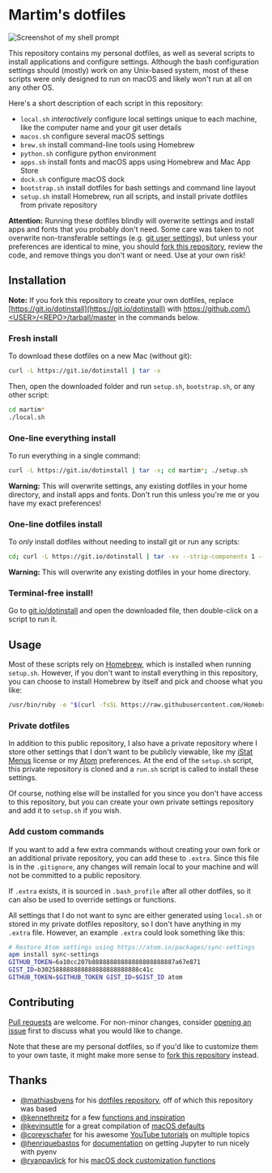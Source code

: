 # Martim's dotfiles

![Screenshot of my shell prompt](https://i.imgur.com/3AroNRu.png)

This repository contains my personal dotfiles, as well as several scripts to install applications and configure settings. Although the bash configuration settings should (mostly) work on any Unix-based system, most of these scripts were only designed to run on macOS and likely won't run at all on any other OS.

Here's a short description of each script in this repository:

* `local.sh` *interactively* configure local settings unique to each machine, like the computer name and your git user details
* `macos.sh` configure several macOS settings
* `brew.sh` install command-line tools using Homebrew
* `python.sh` configure python environment
* `apps.sh` install fonts and macOS apps using Homebrew and Mac App Store
* `dock.sh` configure macOS dock
* `bootstrap.sh` install dotfiles for bash settings and command line layout
* `setup.sh` install Homebrew, run all scripts, and install private dotfiles from private repository

**Attention:** Running these dotfiles blindly will overwrite settings and install apps and fonts that you probably don't need. Some care was taken to not overwrite non-transferable settings (e.g. [git user settings](https://github.com/martimlobao/dotfiles/blob/master/local.sh)), but unless your preferences are identical to mine, you should [fork this repository](https://github.com/martimlobao/dotfiles/fork), review the code, and remove things you don't want or need. Use at your own risk!

## Installation

**Note:** If you fork this repository to create your own dotfiles, replace [https://git.io/dotinstall](https://git.io/dotinstall) with [https://github.com/\<USER\>/\<REPO\>/tarball/master]() in the commands below.

### Fresh install

To download these dotfiles on a new Mac (without git):

```bash
curl -L https://git.io/dotinstall | tar -x
```

Then, open the downloaded folder and run `setup.sh`, `bootstrap.sh`, or any other script:

```bash
cd martim*
./local.sh
```

### One-line everything install
To run everything in a single command:

```bash
curl -L https://git.io/dotinstall | tar -x; cd martim*; ./setup.sh
```
**Warning:** This will overwrite settings, any existing dotfiles in your home directory, and install apps and fonts. Don't run this unless you're me or you have my exact preferences!

### One-line dotfiles install
To *only* install dotfiles without needing to install git or run any scripts:

```bash
cd; curl -L https://git.io/dotinstall | tar -xv --strip-components 1 --exclude={*.sh,*.md}
```

**Warning:** This will overwrite any existing dotfiles in your home directory.

### Terminal-free install!
Go to [git.io/dotinstall](https://git.io/dotinstall) and open the downloaded file, then double-click on a script to run it.

## Usage

Most of these scripts rely on [Homebrew](https://brew.sh/), which is installed when running `setup.sh`. However, if you don't want to install everything in this repository, you can choose to install Homebrew by itself and pick and choose what you like:

```bash
/usr/bin/ruby -e "$(curl -fsSL https://raw.githubusercontent.com/Homebrew/install/master/install)"
```

### Private dotfiles
In addition to this public repository, I also have a private repository where I store other settings that I don't want to be publicly viewable, like my [iStat Menus](https://bjango.com/mac/istatmenus/) license or my [Atom](https://atom.io/) preferences. At the end of the `setup.sh` script, this private repository is cloned and a `run.sh` script is called to install these settings.

Of course, nothing else will be installed for you since you don't have access to this repository, but you can create your own private settings repository and add it to `setup.sh` if you wish.

### Add custom commands

If you want to add a few extra commands without creating your own fork or an additional private repository, you can add these to `.extra`. Since this file is in the `.gitignore`, any changes will remain local to your machine and will not be committed to a public repository.

If `.extra` exists, it is sourced in `.bash_profile` after all other dotfiles, so it can also be used to override settings or functions.

All settings that I do not want to sync are either generated using `local.sh` or stored in my private dotfiles repository, so I don't have anything in my `.extra` file. However, an example `.extra` could look something like this:

```bash
# Restore Atom settings using https://atom.io/packages/sync-settings
apm install sync-settings
GITHUB_TOKEN=6a10cc207b88888888888888888888887a67e871
GIST_ID=b302588888888888888888888888c41c
GITHUB_TOKEN=$GITHUB_TOKEN GIST_ID=$GIST_ID atom
```

## Contributing
[Pull requests](https://github.com/martimlobao/dotfiles/pulls) are welcome. For non-minor changes, consider [opening an issue](https://github.com/martimlobao/dotfiles/issues) first to discuss what you would like to change.

Note that these are my personal dotfiles, so if you'd like to customize them to your own taste, it might make more sense to [fork this repository](https://github.com/martimlobao/dotfiles/fork) instead.

## Thanks

* [@mathiasbyens](https://mathiasbynens.be/) for his [dotfiles repository](https://github.com/mathiasbynens/dotfiles), off of which this repository was based
* [@kennethreitz](https://www.kennethreitz.org/) for a few [functions and inspiration](https://github.com/kennethreitz/dotfiles)
* [@kevinsuttle](https://kevinsuttle.com/) for a great compilation of [macOS defaults](https://github.com/kevinSuttle/macOS-Defaults)
* [@coreyschafer](https://coreyms.com/) for his awesome [YouTube tutorials](https://www.youtube.com/user/schafer5) on multiple topics
* [@henriquebastos](https://henriquebastos.net/) for [documentation](https://medium.com/@henriquebastos/the-definitive-guide-to-setup-my-python-workspace-628d68552e14) on getting Jupyter to run nicely with pyenv
* [@ryanpavlick](https://github.com/rpavlick) for his [macOS dock customization functions](https://github.com/rpavlick/add_to_dock)
